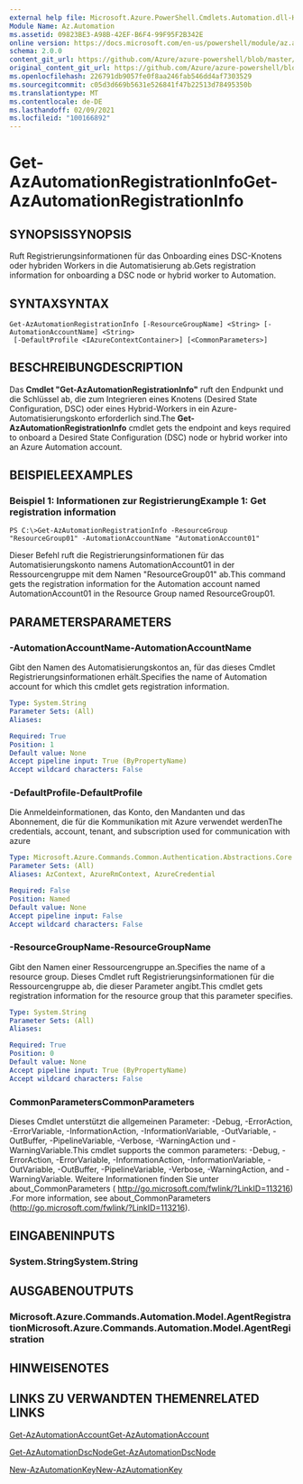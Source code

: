 ```yaml
---
external help file: Microsoft.Azure.PowerShell.Cmdlets.Automation.dll-Help.xml
Module Name: Az.Automation
ms.assetid: 09823BE3-A98B-42EF-B6F4-99F95F2B342E
online version: https://docs.microsoft.com/en-us/powershell/module/az.automation/get-azautomationregistrationinfo
schema: 2.0.0
content_git_url: https://github.com/Azure/azure-powershell/blob/master/src/Automation/Automation/help/Get-AzAutomationRegistrationInfo.md
original_content_git_url: https://github.com/Azure/azure-powershell/blob/master/src/Automation/Automation/help/Get-AzAutomationRegistrationInfo.md
ms.openlocfilehash: 226791db9057fe0f8aa246fab546dd4af7303529
ms.sourcegitcommit: c05d3d669b5631e526841f47b22513d78495350b
ms.translationtype: MT
ms.contentlocale: de-DE
ms.lasthandoff: 02/09/2021
ms.locfileid: "100166892"
---
```

# <span data-ttu-id="ddf4f-101">Get-AzAutomationRegistrationInfo</span><span class="sxs-lookup"><span data-stu-id="ddf4f-101">Get-AzAutomationRegistrationInfo</span></span>

## <span data-ttu-id="ddf4f-102">SYNOPSIS</span><span class="sxs-lookup"><span data-stu-id="ddf4f-102">SYNOPSIS</span></span>
<span data-ttu-id="ddf4f-103">Ruft Registrierungsinformationen für das Onboarding eines DSC-Knotens oder hybriden Workers in die Automatisierung ab.</span><span class="sxs-lookup"><span data-stu-id="ddf4f-103">Gets registration information for onboarding a DSC node or hybrid worker to Automation.</span></span>

## <span data-ttu-id="ddf4f-104">SYNTAX</span><span class="sxs-lookup"><span data-stu-id="ddf4f-104">SYNTAX</span></span>

```
Get-AzAutomationRegistrationInfo [-ResourceGroupName] <String> [-AutomationAccountName] <String>
 [-DefaultProfile <IAzureContextContainer>] [<CommonParameters>]
```

## <span data-ttu-id="ddf4f-105">BESCHREIBUNG</span><span class="sxs-lookup"><span data-stu-id="ddf4f-105">DESCRIPTION</span></span>
<span data-ttu-id="ddf4f-106">Das **Cmdlet "Get-AzAutomationRegistrationInfo"** ruft den Endpunkt und die Schlüssel ab, die zum Integrieren eines Knotens (Desired State Configuration, DSC) oder eines Hybrid-Workers in ein Azure-Automatisierungskonto erforderlich sind.</span><span class="sxs-lookup"><span data-stu-id="ddf4f-106">The **Get-AzAutomationRegistrationInfo** cmdlet gets the endpoint and keys required to onboard a Desired State Configuration (DSC) node or hybrid worker into an Azure Automation account.</span></span>

## <span data-ttu-id="ddf4f-107">BEISPIELE</span><span class="sxs-lookup"><span data-stu-id="ddf4f-107">EXAMPLES</span></span>

### <span data-ttu-id="ddf4f-108">Beispiel 1: Informationen zur Registrierung</span><span class="sxs-lookup"><span data-stu-id="ddf4f-108">Example 1: Get registration information</span></span>
```
PS C:\>Get-AzAutomationRegistrationInfo -ResourceGroup "ResourceGroup01" -AutomationAccountName "AutomationAccount01"
```

<span data-ttu-id="ddf4f-109">Dieser Befehl ruft die Registrierungsinformationen für das Automatisierungskonto namens AutomationAccount01 in der Ressourcengruppe mit dem Namen "ResourceGroup01" ab.</span><span class="sxs-lookup"><span data-stu-id="ddf4f-109">This command gets the registration information for the Automation account named AutomationAccount01 in the Resource Group named ResourceGroup01.</span></span>

## <span data-ttu-id="ddf4f-110">PARAMETERS</span><span class="sxs-lookup"><span data-stu-id="ddf4f-110">PARAMETERS</span></span>

### <span data-ttu-id="ddf4f-111">-AutomationAccountName</span><span class="sxs-lookup"><span data-stu-id="ddf4f-111">-AutomationAccountName</span></span>
<span data-ttu-id="ddf4f-112">Gibt den Namen des Automatisierungskontos an, für das dieses Cmdlet Registrierungsinformationen erhält.</span><span class="sxs-lookup"><span data-stu-id="ddf4f-112">Specifies the name of Automation account for which this cmdlet gets registration information.</span></span>

```yaml
Type: System.String
Parameter Sets: (All)
Aliases:

Required: True
Position: 1
Default value: None
Accept pipeline input: True (ByPropertyName)
Accept wildcard characters: False
```

### <span data-ttu-id="ddf4f-113">-DefaultProfile</span><span class="sxs-lookup"><span data-stu-id="ddf4f-113">-DefaultProfile</span></span>
<span data-ttu-id="ddf4f-114">Die Anmeldeinformationen, das Konto, den Mandanten und das Abonnement, die für die Kommunikation mit Azure verwendet werden</span><span class="sxs-lookup"><span data-stu-id="ddf4f-114">The credentials, account, tenant, and subscription used for communication with azure</span></span>

```yaml
Type: Microsoft.Azure.Commands.Common.Authentication.Abstractions.Core.IAzureContextContainer
Parameter Sets: (All)
Aliases: AzContext, AzureRmContext, AzureCredential

Required: False
Position: Named
Default value: None
Accept pipeline input: False
Accept wildcard characters: False
```

### <span data-ttu-id="ddf4f-115">-ResourceGroupName</span><span class="sxs-lookup"><span data-stu-id="ddf4f-115">-ResourceGroupName</span></span>
<span data-ttu-id="ddf4f-116">Gibt den Namen einer Ressourcengruppe an.</span><span class="sxs-lookup"><span data-stu-id="ddf4f-116">Specifies the name of a resource group.</span></span>
<span data-ttu-id="ddf4f-117">Dieses Cmdlet ruft Registrierungsinformationen für die Ressourcengruppe ab, die dieser Parameter angibt.</span><span class="sxs-lookup"><span data-stu-id="ddf4f-117">This cmdlet gets registration information for the resource group that this parameter specifies.</span></span>

```yaml
Type: System.String
Parameter Sets: (All)
Aliases:

Required: True
Position: 0
Default value: None
Accept pipeline input: True (ByPropertyName)
Accept wildcard characters: False
```

### <span data-ttu-id="ddf4f-118">CommonParameters</span><span class="sxs-lookup"><span data-stu-id="ddf4f-118">CommonParameters</span></span>
<span data-ttu-id="ddf4f-119">Dieses Cmdlet unterstützt die allgemeinen Parameter: -Debug, -ErrorAction, -ErrorVariable, -InformationAction, -InformationVariable, -OutVariable, -OutBuffer, -PipelineVariable, -Verbose, -WarningAction und -WarningVariable.</span><span class="sxs-lookup"><span data-stu-id="ddf4f-119">This cmdlet supports the common parameters: -Debug, -ErrorAction, -ErrorVariable, -InformationAction, -InformationVariable, -OutVariable, -OutBuffer, -PipelineVariable, -Verbose, -WarningAction, and -WarningVariable.</span></span> <span data-ttu-id="ddf4f-120">Weitere Informationen finden Sie unter about_CommonParameters ( http://go.microsoft.com/fwlink/?LinkID=113216) .</span><span class="sxs-lookup"><span data-stu-id="ddf4f-120">For more information, see about_CommonParameters (http://go.microsoft.com/fwlink/?LinkID=113216).</span></span>

## <span data-ttu-id="ddf4f-121">EINGABEN</span><span class="sxs-lookup"><span data-stu-id="ddf4f-121">INPUTS</span></span>

### <span data-ttu-id="ddf4f-122">System.String</span><span class="sxs-lookup"><span data-stu-id="ddf4f-122">System.String</span></span>

## <span data-ttu-id="ddf4f-123">AUSGABEN</span><span class="sxs-lookup"><span data-stu-id="ddf4f-123">OUTPUTS</span></span>

### <span data-ttu-id="ddf4f-124">Microsoft.Azure.Commands.Automation.Model.AgentRegistration</span><span class="sxs-lookup"><span data-stu-id="ddf4f-124">Microsoft.Azure.Commands.Automation.Model.AgentRegistration</span></span>

## <span data-ttu-id="ddf4f-125">HINWEISE</span><span class="sxs-lookup"><span data-stu-id="ddf4f-125">NOTES</span></span>

## <span data-ttu-id="ddf4f-126">LINKS ZU VERWANDTEN THEMEN</span><span class="sxs-lookup"><span data-stu-id="ddf4f-126">RELATED LINKS</span></span>

[<span data-ttu-id="ddf4f-127">Get-AzAutomationAccount</span><span class="sxs-lookup"><span data-stu-id="ddf4f-127">Get-AzAutomationAccount</span></span>](./Get-AzAutomationAccount.md)

[<span data-ttu-id="ddf4f-128">Get-AzAutomationDscNode</span><span class="sxs-lookup"><span data-stu-id="ddf4f-128">Get-AzAutomationDscNode</span></span>](./Get-AzAutomationDscNode.md)

[<span data-ttu-id="ddf4f-129">New-AzAutomationKey</span><span class="sxs-lookup"><span data-stu-id="ddf4f-129">New-AzAutomationKey</span></span>](./New-AzAutomationKey.md)


